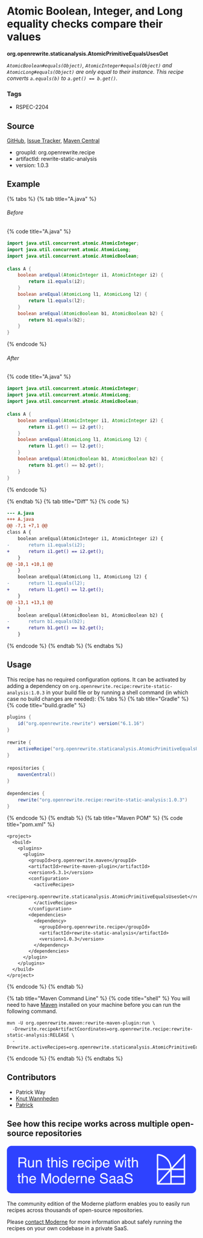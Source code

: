 # Atomic Boolean, Integer, and Long equality checks compare their values

**org.openrewrite.staticanalysis.AtomicPrimitiveEqualsUsesGet**

_`AtomicBoolean#equals(Object)`, `AtomicInteger#equals(Object)` and `AtomicLong#equals(Object)` are only equal to their instance. This recipe converts `a.equals(b)` to `a.get() == b.get()`._

### Tags

* RSPEC-2204

## Source

[GitHub](https://github.com/openrewrite/rewrite-static-analysis/blob/main/src/main/java/org/openrewrite/staticanalysis/AtomicPrimitiveEqualsUsesGet.java), [Issue Tracker](https://github.com/openrewrite/rewrite-static-analysis/issues), [Maven Central](https://central.sonatype.com/artifact/org.openrewrite.recipe/rewrite-static-analysis/1.0.3/jar)

* groupId: org.openrewrite.recipe
* artifactId: rewrite-static-analysis
* version: 1.0.3

## Example


{% tabs %}
{% tab title="A.java" %}

###### Before
{% code title="A.java" %}
```java
import java.util.concurrent.atomic.AtomicInteger;
import java.util.concurrent.atomic.AtomicLong;
import java.util.concurrent.atomic.AtomicBoolean;

class A {
    boolean areEqual(AtomicInteger i1, AtomicInteger i2) {
        return i1.equals(i2);
    }
    boolean areEqual(AtomicLong l1, AtomicLong l2) {
        return l1.equals(l2);
    }
    boolean areEqual(AtomicBoolean b1, AtomicBoolean b2) {
        return b1.equals(b2);
    }
}
```
{% endcode %}

###### After
{% code title="A.java" %}
```java
import java.util.concurrent.atomic.AtomicInteger;
import java.util.concurrent.atomic.AtomicLong;
import java.util.concurrent.atomic.AtomicBoolean;

class A {
    boolean areEqual(AtomicInteger i1, AtomicInteger i2) {
        return i1.get() == i2.get();
    }
    boolean areEqual(AtomicLong l1, AtomicLong l2) {
        return l1.get() == l2.get();
    }
    boolean areEqual(AtomicBoolean b1, AtomicBoolean b2) {
        return b1.get() == b2.get();
    }
}
```
{% endcode %}

{% endtab %}
{% tab title="Diff" %}
{% code %}
```diff
--- A.java
+++ A.java
@@ -7,1 +7,1 @@
class A {
    boolean areEqual(AtomicInteger i1, AtomicInteger i2) {
-       return i1.equals(i2);
+       return i1.get() == i2.get();
    }
@@ -10,1 +10,1 @@
    }
    boolean areEqual(AtomicLong l1, AtomicLong l2) {
-       return l1.equals(l2);
+       return l1.get() == l2.get();
    }
@@ -13,1 +13,1 @@
    }
    boolean areEqual(AtomicBoolean b1, AtomicBoolean b2) {
-       return b1.equals(b2);
+       return b1.get() == b2.get();
    }
```
{% endcode %}
{% endtab %}
{% endtabs %}


## Usage

This recipe has no required configuration options. It can be activated by adding a dependency on `org.openrewrite.recipe:rewrite-static-analysis:1.0.3` in your build file or by running a shell command (in which case no build changes are needed): 
{% tabs %}
{% tab title="Gradle" %}
{% code title="build.gradle" %}
```groovy
plugins {
    id("org.openrewrite.rewrite") version("6.1.16")
}

rewrite {
    activeRecipe("org.openrewrite.staticanalysis.AtomicPrimitiveEqualsUsesGet")
}

repositories {
    mavenCentral()
}

dependencies {
    rewrite("org.openrewrite.recipe:rewrite-static-analysis:1.0.3")
}
```
{% endcode %}
{% endtab %}
{% tab title="Maven POM" %}
{% code title="pom.xml" %}
```markup
<project>
  <build>
    <plugins>
      <plugin>
        <groupId>org.openrewrite.maven</groupId>
        <artifactId>rewrite-maven-plugin</artifactId>
        <version>5.3.1</version>
        <configuration>
          <activeRecipes>
            <recipe>org.openrewrite.staticanalysis.AtomicPrimitiveEqualsUsesGet</recipe>
          </activeRecipes>
        </configuration>
        <dependencies>
          <dependency>
            <groupId>org.openrewrite.recipe</groupId>
            <artifactId>rewrite-static-analysis</artifactId>
            <version>1.0.3</version>
          </dependency>
        </dependencies>
      </plugin>
    </plugins>
  </build>
</project>
```
{% endcode %}
{% endtab %}

{% tab title="Maven Command Line" %}
{% code title="shell" %}
You will need to have [Maven](https://maven.apache.org/download.cgi) installed on your machine before you can run the following command.

```shell
mvn -U org.openrewrite.maven:rewrite-maven-plugin:run \
  -Drewrite.recipeArtifactCoordinates=org.openrewrite.recipe:rewrite-static-analysis:RELEASE \
  -Drewrite.activeRecipes=org.openrewrite.staticanalysis.AtomicPrimitiveEqualsUsesGet
```
{% endcode %}
{% endtab %}
{% endtabs %}

## Contributors
* Patrick Way
* [Knut Wannheden](mailto:knut@moderne.io)
* [Patrick](mailto:patway99@gmail.com)


## See how this recipe works across multiple open-source repositories

[![Moderne Link Image](/.gitbook/assets/ModerneRecipeButton.png)](https://app.moderne.io/recipes/org.openrewrite.staticanalysis.AtomicPrimitiveEqualsUsesGet)

The community edition of the Moderne platform enables you to easily run recipes across thousands of open-source repositories.

Please [contact Moderne](https://moderne.io/product) for more information about safely running the recipes on your own codebase in a private SaaS.

